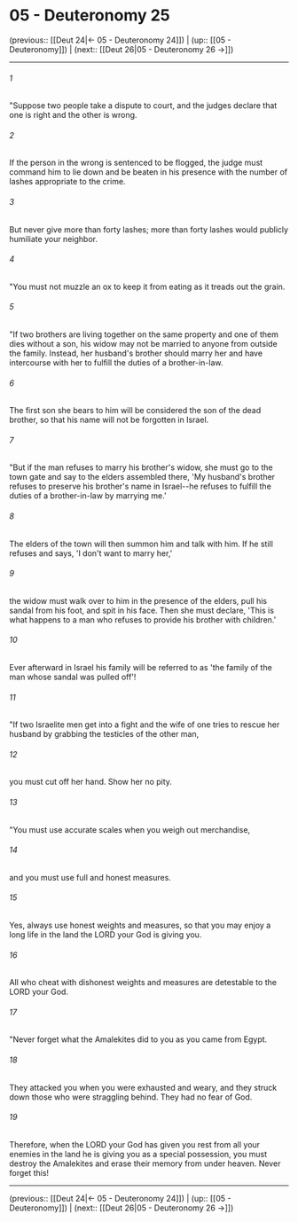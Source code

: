 # 05 - Deuteronomy 25

(previous:: [[Deut 24|← 05 - Deuteronomy 24]]) | (up:: [[05 - Deuteronomy]]) | (next:: [[Deut 26|05 - Deuteronomy 26 →]])

***


###### 1 
"Suppose two people take a dispute to court, and the judges declare that one is right and the other is wrong. 

###### 2 
If the person in the wrong is sentenced to be flogged, the judge must command him to lie down and be beaten in his presence with the number of lashes appropriate to the crime. 

###### 3 
But never give more than forty lashes; more than forty lashes would publicly humiliate your neighbor. 

###### 4 
"You must not muzzle an ox to keep it from eating as it treads out the grain. 

###### 5 
"If two brothers are living together on the same property and one of them dies without a son, his widow may not be married to anyone from outside the family. Instead, her husband's brother should marry her and have intercourse with her to fulfill the duties of a brother-in-law. 

###### 6 
The first son she bears to him will be considered the son of the dead brother, so that his name will not be forgotten in Israel. 

###### 7 
"But if the man refuses to marry his brother's widow, she must go to the town gate and say to the elders assembled there, 'My husband's brother refuses to preserve his brother's name in Israel--he refuses to fulfill the duties of a brother-in-law by marrying me.' 

###### 8 
The elders of the town will then summon him and talk with him. If he still refuses and says, 'I don't want to marry her,' 

###### 9 
the widow must walk over to him in the presence of the elders, pull his sandal from his foot, and spit in his face. Then she must declare, 'This is what happens to a man who refuses to provide his brother with children.' 

###### 10 
Ever afterward in Israel his family will be referred to as 'the family of the man whose sandal was pulled off'! 

###### 11 
"If two Israelite men get into a fight and the wife of one tries to rescue her husband by grabbing the testicles of the other man, 

###### 12 
you must cut off her hand. Show her no pity. 

###### 13 
"You must use accurate scales when you weigh out merchandise, 

###### 14 
and you must use full and honest measures. 

###### 15 
Yes, always use honest weights and measures, so that you may enjoy a long life in the land the LORD your God is giving you. 

###### 16 
All who cheat with dishonest weights and measures are detestable to the LORD your God. 

###### 17 
"Never forget what the Amalekites did to you as you came from Egypt. 

###### 18 
They attacked you when you were exhausted and weary, and they struck down those who were straggling behind. They had no fear of God. 

###### 19 
Therefore, when the LORD your God has given you rest from all your enemies in the land he is giving you as a special possession, you must destroy the Amalekites and erase their memory from under heaven. Never forget this!

***

(previous:: [[Deut 24|← 05 - Deuteronomy 24]]) | (up:: [[05 - Deuteronomy]]) | (next:: [[Deut 26|05 - Deuteronomy 26 →]])
